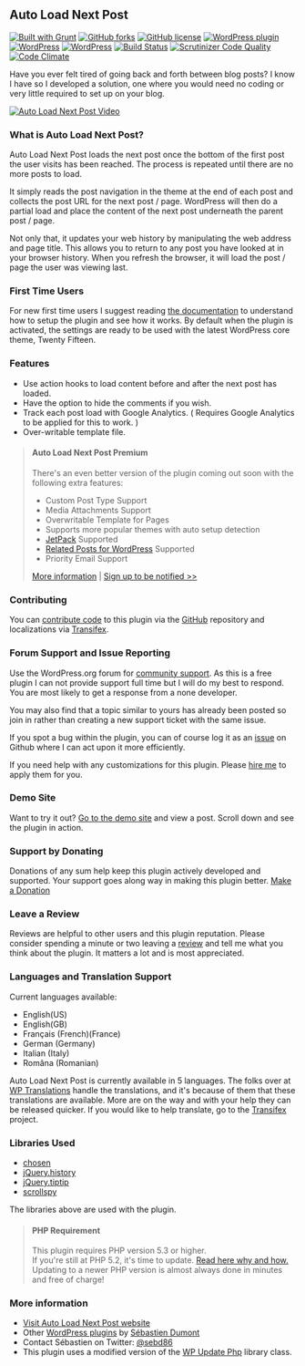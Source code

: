 ## Auto Load Next Post

[![Built with Grunt](https://cdn.gruntjs.com/builtwith.png?style=flat)](http://gruntjs.com/)  [![GitHub forks](https://img.shields.io/github/forks/seb86/Auto-Load-Next-Post.svg?style=flat)](https://github.com/seb86/Auto-Load-Next-Post/network) [![GitHub license](https://img.shields.io/badge/license-GPLv2-blue.svg?style=flat)](https://raw.githubusercontent.com/seb86/Auto-Load-Next-Post/master/license.txt) [![WordPress plugin](https://img.shields.io/wordpress/plugin/v/auto-load-next-post.svg?style=flat)](https://wordpress.org/plugins/auto-load-next-post/) [![WordPress](https://img.shields.io/wordpress/plugin/dt/auto-load-next-post.svg?style=flat)](https://wordpress.org/plugins/auto-load-next-post/) [![WordPress](https://img.shields.io/wordpress/v/auto-load-next-post.svg?style=flat)](https://wordpress.org/plugins/auto-load-next-post/) [![Build Status](https://scrutinizer-ci.com/g/seb86/Auto-Load-Next-Post/badges/build.png?b=master)](https://scrutinizer-ci.com/g/seb86/Auto-Load-Next-Post/build-status/master) [![Scrutinizer Code Quality](https://scrutinizer-ci.com/g/seb86/Auto-Load-Next-Post/badges/quality-score.png)](https://scrutinizer-ci.com/g/seb86/Auto-Load-Next-Post/) [![Code Climate](https://codeclimate.com/github/seb86/Auto-Load-Next-Post/badges/gpa.svg)](https://codeclimate.com/github/seb86/Auto-Load-Next-Post)

Have you ever felt tired of going back and forth between blog posts? I know I have so I developed a solution, one where you would need no coding or very little required to set up on your blog.

[![Auto Load Next Post Video](https://raw.githubusercontent.com/seb86/Auto-Load-Next-Post/master/youtube-video-screenshot.png)](https://www.youtube.com/watch?v=EvBCPXVe2U4)

### What is Auto Load Next Post?
Auto Load Next Post loads the next post once the bottom of the first post the user visits has been reached. The process is repeated until there are no more posts to load.

It simply reads the post navigation in the theme at the end of each post and collects the post URL for the next post / page. WordPress will then do a partial load and place the content of the next post underneath the parent post / page.

Not only that, it updates your web history by manipulating the web address and page title. This allows you to return to any post you have looked at in your browser history. When you refresh the browser, it will load the post / page the user was viewing last.

### First Time Users
For new first time users I suggest reading [the documentation](https://github.com/seb86/Auto-Load-Next-Post/wiki) to understand how to setup the plugin and see how it works. By default when the plugin is activated, the settings are ready to be used with the latest WordPress core theme, Twenty Fifteen.

### Features
* Use action hooks to load content before and after the next post has loaded.
* Have the option to hide the comments if you wish.
* Track each post load with Google Analytics. ( Requires Google Analytics to be applied for this to work. )
* Over-writable template file.

> #### Auto Load Next Post Premium
> There's an even better version of the plugin coming out soon with the following extra features:
> - Custom Post Type Support<br />
> - Media Attachments Support<br />
> - Overwritable Template for Pages<br />
> - Supports more popular themes with auto setup detection<br />
> - [JetPack](https://wordpress.org/plugins/jetpack/) Supported<br />
> - [Related Posts for WordPress](https://wordpress.org/plugins/related-posts-for-wp/) Supported<br />
> - Priority Email Support<br />
>
> [More information](https://autoloadnextpost.com/?utm_source=github-repo&utm_medium=link&utm_campaign=after-features-info-link) | [Sign up to be notified >>](http://eepurl.com/bvLz2H)

### Contributing
You can [contribute code](https://github.com/seb86/Auto-Load-Next-Post/blob/master/CONTRIBUTING.md) to this plugin via the [GitHub](https://github.com/seb86/Auto-Load-Next-Post/blob/master/CONTRIBUTING.md) repository and localizations via [Transifex](https://www.transifex.com/projects/p/auto-load-next-post/).

### Forum Support and Issue Reporting
Use the WordPress.org forum for [community support](https://wordpress.org/support/plugin/auto-load-next-post). As this is a free plugin I can not provide support full time but I will do my best to respond. You are most likely to get a response from a none developer.

You may also find that a topic similar to yours has already been posted so join in rather than creating a new support ticket with the same issue.

If you spot a bug within the plugin, you can of course log it as an [issue](https://github.com/seb86/Auto-Load-Next-Post/issues) on Github where I can act upon it more efficiently.

If you need help with any customizations for this plugin. Please [hire me](https://sebastiendumont.com) to apply them for you.

### Demo Site
Want to try it out? [Go to the demo site](http://demo.autoloadnextpost.com) and view a post. Scroll down and see the plugin in action.

### Support by Donating
Donations of any sum help keep this plugin actively developed and supported. Your support goes along way in making this plugin better. [Make a Donation](https://autoloadnextpost.com/donate.htm)

### Leave a Review
Reviews are helpful to other users and this plugin reputation. Please consider spending a minute or two leaving a [review](https://wordpress.org/support/view/plugin-reviews/auto-load-next-post?rate=5#postform) and tell me what you think about the plugin. It matters a lot and is most appreciated.

### Languages and Translation Support
Current languages available:
* English(US)
* English(GB)
* Français (French)(France)
* German (Germany)
* Italian (Italy)
* Româna (Romanian)

Auto Load Next Post is currently available in 5 languages. The folks over at [WP Translations](http://wp-translations.org/) handle the translations, and it's because of them that these translations are available. More are on the way and with your help they can be released quicker. If you would like to help translate, go to the [Transifex](https://www.transifex.com/projects/p/auto-load-next-post/) project.

### Libraries Used
- [chosen](https://github.com/harvesthq/chosen)
- [jQuery.history](https://github.com/browserstate/history.js)
- [jQuery.tiptip](https://github.com/drewwilson/TipTip)
- [scrollspy](https://github.com/thesmart/jquery-scrollspy)

The libraries above are used with the plugin.

> #### PHP Requirement
> This plugin requires PHP version 5.3 or higher.<br />
> If you're still at PHP 5.2, it's time to update. [Read here why and how.](http://www.wpupdatephp.com/update/)<br />
> Updating to a newer PHP version is almost always done in minutes and free of charge!

### More information
* [Visit Auto Load Next Post website](https://autoloadnextpost.com)
* Other [WordPress plugins](http://profiles.wordpress.org/sebd86/) by [Sébastien Dumont](https://sebastiendumont.com)
* Contact Sébastien on Twitter: [@sebd86](https://twitter.com/sebd86)
* This plugin uses a modified version of the [WP Update Php](https://github.com/seb86/wp-update-php) library class.
